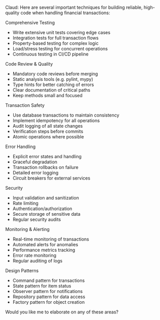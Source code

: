 Claud:
Here are several important techniques for building reliable, high-quality code when handling financial transactions:

Comprehensive Testing
- Write extensive unit tests covering edge cases
- Integration tests for full transaction flows
- Property-based testing for complex logic
- Load/stress testing for concurrent operations
- Continuous testing in CI/CD pipeline

Code Review & Quality
- Mandatory code reviews before merging
- Static analysis tools (e.g. pylint, mypy)
- Type hints for better catching of errors
- Clear documentation of critical paths
- Keep methods small and focused

Transaction Safety
- Use database transactions to maintain consistency
- Implement idempotency for all operations
- Audit logging of all state changes
- Verification steps before commits
- Atomic operations where possible

Error Handling
- Explicit error states and handling
- Graceful degradation
- Transaction rollbacks on failure
- Detailed error logging
- Circuit breakers for external services

Security
- Input validation and sanitization
- Rate limiting
- Authentication/authorization
- Secure storage of sensitive data
- Regular security audits

Monitoring & Alerting
- Real-time monitoring of transactions
- Automated alerts for anomalies
- Performance metrics tracking
- Error rate monitoring
- Regular auditing of logs

Design Patterns
- Command pattern for transactions
- State pattern for item status
- Observer pattern for notifications
- Repository pattern for data access
- Factory pattern for object creation

Would you like me to elaborate on any of these areas?
